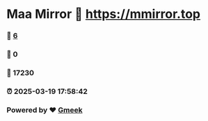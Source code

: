 # Maa Mirror :link: https://mmirror.top 
### :page_facing_up: [6](https://mmirror.top/tag.html) 
### :speech_balloon: 0 
### :hibiscus: 17230 
### :alarm_clock: 2025-03-19 17:58:42 
### Powered by :heart: [Gmeek](https://github.com/Meekdai/Gmeek)
